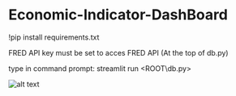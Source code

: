 # Economic-Indicator-DashBoard

!pip install requirements.txt

FRED API key must be set to acces FRED API (At the top of db.py)

type in command prompt:
streamlit run <ROOT\db.py>

![alt text]([http://url/to/img.png](https://cdn.discordapp.com/attachments/478704289414381597/1112523084088475768/image.png))
